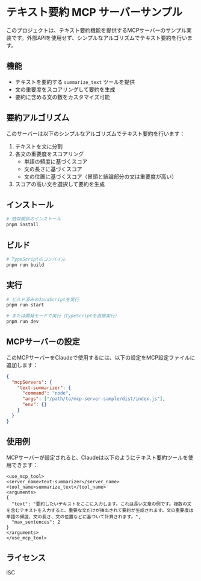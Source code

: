 # テキスト要約 MCP サーバーサンプル

このプロジェクトは、テキスト要約機能を提供するMCPサーバーのサンプル実装です。外部APIを使用せず、シンプルなアルゴリズムでテキスト要約を行います。

## 機能

- テキストを要約する `summarize_text` ツールを提供
- 文の重要度をスコアリングして要約を生成
- 要約に含める文の数をカスタマイズ可能

## 要約アルゴリズム

このサーバーは以下のシンプルなアルゴリズムでテキスト要約を行います：

1. テキストを文に分割
2. 各文の重要度をスコアリング
   - 単語の頻度に基づくスコア
   - 文の長さに基づくスコア
   - 文の位置に基づくスコア（冒頭と結論部分の文は重要度が高い）
3. スコアの高い文を選択して要約を生成

## インストール

```bash
# 依存関係のインストール
pnpm install
```

## ビルド

```bash
# TypeScriptのコンパイル
pnpm run build
```

## 実行

```bash
# ビルド済みのJavaScriptを実行
pnpm run start

# または開発モードで実行（TypeScriptを直接実行）
pnpm run dev
```

## MCPサーバーの設定

このMCPサーバーをClaudeで使用するには、以下の設定をMCP設定ファイルに追加します：

```json
{
  "mcpServers": {
    "text-summarizer": {
      "command": "node",
      "args": ["/path/to/mcp-server-sample/dist/index.js"],
      "env": {}
    }
  }
}
```

## 使用例

MCPサーバーが設定されると、Claudeは以下のようにテキスト要約ツールを使用できます：

```
<use_mcp_tool>
<server_name>text-summarizer</server_name>
<tool_name>summarize_text</tool_name>
<arguments>
{
  "text": "要約したいテキストをここに入力します。これは長い文章の例です。複数の文を含むテキストを入力すると、重要な文だけが抽出されて要約が生成されます。文の重要度は単語の頻度、文の長さ、文の位置などに基づいて計算されます。",
  "max_sentences": 2
}
</arguments>
</use_mcp_tool>
```

## ライセンス

ISC
